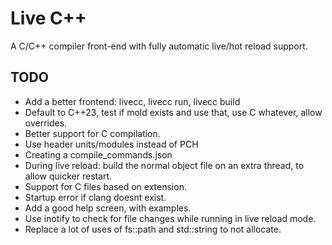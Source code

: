 # Live C++

A C/C++ compiler front-end with fully automatic live/hot reload support.

## TODO

- Add a better frontend: livecc, livecc run, livecc build
- Default to C++23, test if mold exists and use that, use C whatever, allow overrides.
- Better support for C compilation.
- Use header units/modules instead of PCH
- Creating a compile_commands.json
- During live reload: build the normal object file on an extra thread, to allow quicker restart.
- Support for C files based on extension.
- Startup error if clang doesnt exist.
- Add a good help screen, with examples.
- Use inotify to check for file changes while running in live reload mode.
- Replace a lot of uses of fs::path and std::string to not allocate.
